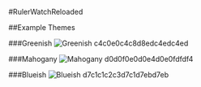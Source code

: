 #RulerWatchReloaded

##Example Themes

###Greenish 
![Greenish](http://download.famillemattern.com/public/pebble/RulerWatchReloaded/RulerWatchReloaded_Greenish.png) c4c0e0c4c8d8edc4edc4ed

###Mahogany
![Mahogany](http://download.famillemattern.com/public/pebble/RulerWatchReloaded/RulerWatchReloaded_Mahogany.png) d0d0f0e0d0e4d0e0fdfdf4

###Blueish
![Blueish](http://download.famillemattern.com/public/pebble/RulerWatchReloaded/RulerWatchReloaded_Blueish.png) d7c1c1c2c3d7c1d7ebd7eb
